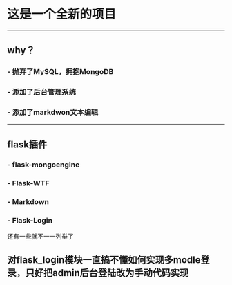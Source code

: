 # 这是一个全新的项目 #

----------

## why？ ##

### - 抛弃了MySQL，拥抱MongoDB ###
### - 添加了后台管理系统 ###
### - 添加了markdwon文本编辑 ###


----------
## flask插件 ##

### - flask-mongoengine  ###
### - Flask-WTF ###
### - Markdown ###
### - Flask-Login ###


还有一些就不一一列举了
## 对flask_login模块一直搞不懂如何实现多modle登录，只好把admin后台登陆改为手动代码实现 ##
